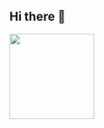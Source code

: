 ## Hi there 👋

<img height="150px" src="https://github-readme-stats.vercel.app/api?username=PCJasonHuang&show_icons=true&theme=radical">&nbsp;&nbsp;


<!--
**PCJasonHuang/PCJasonHuang** is a ✨ _special_ ✨ repository because its `README.md` (this file) appears on your GitHub profile.

Here are some ideas to get you started:

- 🔭 I’m currently working on ...
- 🌱 I’m currently learning ...
- 👯 I’m looking to collaborate on ...
- 🤔 I’m looking for help with ...
- 💬 Ask me about ...
- 📫 How to reach me: ...
- 😄 Pronouns: ...
- ⚡ Fun fact: ...
-->
